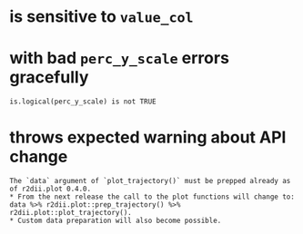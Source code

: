 # is sensitive to `value_col`

    

# with bad `perc_y_scale` errors gracefully

    is.logical(perc_y_scale) is not TRUE

# throws expected warning about API change

    The `data` argument of `plot_trajectory()` must be prepped already as of r2dii.plot 0.4.0.
    * From the next release the call to the plot functions will change to:
    data %>% r2dii.plot::prep_trajectory() %>% r2dii.plot::plot_trajectory().
    * Custom data preparation will also become possible.

